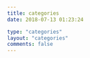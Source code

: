 ```yaml
---
title: categories
date: 2018-07-13 01:23:24

type: "categories"
layout: "categories"
comments: false
---
```

